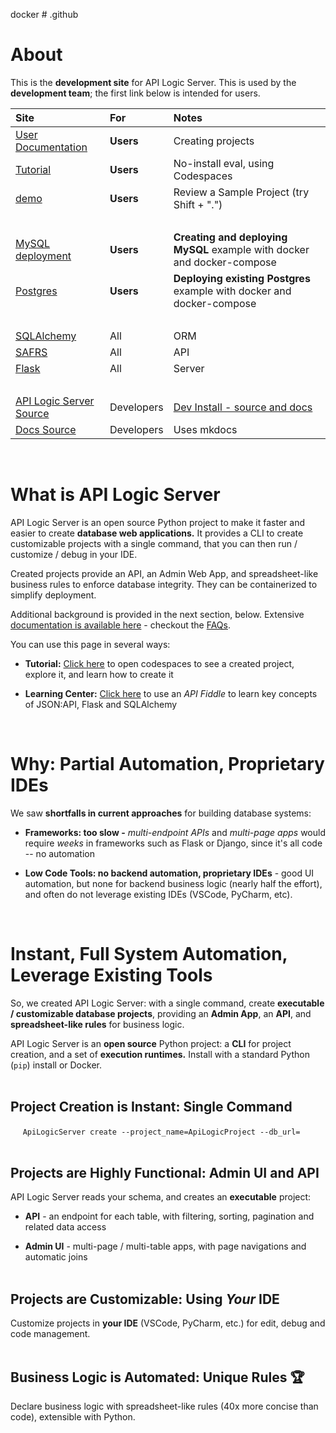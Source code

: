  docker # .github

# About

This is the **development site** for API Logic Server.  This is used by the **development team**; the first link below is intended for users.

|   Site    | For   | Notes   |
:-------|:------------|:-----------------|
| [User Documentation](https://apilogicserver.github.io/Docs/) | **Users** | Creating projects |
| [Tutorial](https://github.com/codespaces/new?hide_repo_select=true&ref=main&repo=593459232) | **Users**  | No-install eval, using Codespaces |
| [demo](https://github.com/ApiLogicServer/demo) | **Users** | Review a Sample Project (try Shift + ".") |
| &nbsp; | | |
| [MySQL deployment](https://github.com/ApiLogicServer/docker-compose-mysql-classicmodels) | **Users** | **Creating and deploying MySQL** example with docker and docker-compose |
| [Postgres](https://github.com/ApiLogicServer/docker-compose-nw-postgres) | **Users** | **Deploying existing Postgres** example with docker and docker-compose |
| &nbsp; | | |
| [SQLAlchemy](https://docs.sqlalchemy.org/en/20/) | All | ORM |
| [SAFRS](https://github.com/thomaxxl/safrs/wiki) | All | API |
| [Flask](https://flask.palletsprojects.com/en/2.3.x/) | All | Server |
| &nbsp; | | |
| [API Logic Server Source](https://github.com/ApiLogicServer/ApiLogicServer-src) | Developers | [Dev Install - source and docs](https://apilogicserver.github.io/Docs/Architecture-Internals/)  |
| [Docs Source ](https://github.com/ApiLogicServer/Docs) | Developers | Uses mkdocs |

&nbsp;

# What is API Logic Server
API Logic Server is an open source Python project to make it faster and easier to create __database web applications.__  It provides a CLI to create customizable projects with a single command, that you can then run / customize / debug in your IDE.  

Created projects provide an API, an Admin Web App, and spreadsheet-like business rules to enforce database integrity. They can be containerized to simplify deployment. 

Additional background is provided in the next section, below.  Extensive [documentation is available here](https://apilogicserver.github.io/Docs/) - checkout the [FAQs]([https://valhuber.github.io/ApiLogicServer/FAQ-Frameworks/](https://apilogicserver.github.io/Docs/FAQ-Low-Code/)).

You can use this page in several ways:

* __Tutorial:__ [Click here](https://github.com/codespaces/new?hide_repo_select=true&ref=main&repo=593459232) to open codespaces to see a created project, explore it, and learn how to create it

* __Learning Center:__ [Click here](https://github.com/codespaces/new?hide_repo_select=true&ref=main&repo=641207071) to use an _API Fiddle_ to learn key concepts of JSON:API, Flask and SQLAlchemy

&nbsp;

# Why: Partial Automation, Proprietary IDEs

We saw __shortfalls in current approaches__ for building database systems:

* __Frameworks: too slow -__ _multi-endpoint APIs_ and _multi-page apps_ would require _weeks_ in frameworks such as Flask or Django, since it's all code -- no automation

* __Low Code Tools: no backend automation, proprietary IDEs__ - good UI automation, but none for backend business logic (nearly half the effort), and often do not leverage existing IDEs (VSCode, PyCharm, etc).

&nbsp;

# Instant, Full System Automation, Leverage Existing Tools
So, we created API Logic Server: with a single command, create __executable / customizable database projects__, providing an __Admin App__, an __API__, and __spreadsheet-like rules__ for business logic.

API Logic Server is an __open source__ Python project: a __CLI__ for project creation, and a set of __execution runtimes.__  Install with a standard Python (`pip`) install or Docker.<br/><br/>

## Project Creation is Instant: Single Command
 
&nbsp;&nbsp;&nbsp;&nbsp;
`ApiLogicServer create --project_name=ApiLogicProject --db_url=`<br/><br/>


## Projects are Highly Functional: Admin UI and API
API Logic Server reads your schema, and creates an  __executable__ project:

* __API__ - an endpoint for each table, with filtering, sorting, pagination and related data access

* __Admin UI__ - multi-page / multi-table apps, with page navigations and automatic joins<br/><br/>

## Projects are Customizable: Using _Your_ IDE

Customize projects in __your IDE__ (VSCode, PyCharm, etc.) for edit, debug and code management.<br/> <br/>


## Business Logic is Automated: Unique Rules :trophy: 

Declare business logic with spreadsheet-like rules (40x more concise than code), extensible with Python.

&nbsp;


